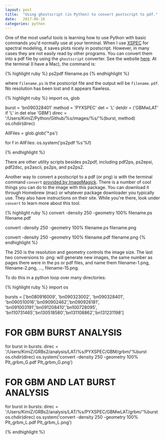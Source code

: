 ```yaml
---
layout: post
title:  "Using ghostscript (in Python) to convert postscript to pdf."
date:   2017-06-16
categories: python
---
```


One of the most useful tools is learning how to use Python with basic commands you'd normally use at your terminal.  When I use [XSPEC](https://heasarc.gsfc.nasa.gov/xanadu/xspec/) for spectral modeling, it saves plots nicely in postscript.  However, in many cases they are not easily read by other programs.  You can convert them into a pdf file by using the `ghostscript` converter.  See the website [here](https://www.ghostscript.com/doc/current/Use.htm#Invoking).
At the terminal (I have a Mac), the command is:

{% highlight ruby %}
ps2pdf filename.ps
{% endhighlight %} 
 
where `filename.ps` is the postscript file and the output will be `filename.pdf`.  No resolution has been lost and it appears flawless.

{% highlight ruby %}
import os, glob

burst       = 'bn090328401'
method      = 'PYXSPEC'
det         = 'L'
detdir      = ('GBMwLAT' if 'L' in det else 'GBM')
direc       = '/Users/KimiZ/Python/Github/%s/images/%s/'%(burst, method)
os.chdir(direc) 

AllFiles = glob.glob('*.ps')

for f in AllFiles:
    os.system('ps2pdf %s'%f)
    
{% endhighlight %}    

There are other utility scripts besides ps2pdf, including pdf2ps, ps2epsi, pdf2dsc, ps2ascii, ps2ps, and ps2ps2. 


Another way to convert a postscript to a pdf (or png) is with the terminal command `convert` [provided by ImageMagick](https://www.imagemagick.org/script/index.php).  There is a number of cool things you can do to the image with this package.  You can download it through Homebrew (mac) or whatever package downloader you typically use. They also have instructions on their site. While you're there, look under `convert` to learn more about this tool.

{% highlight ruby %}
convert -density 250 -geometry 100%  filename.ps filename.pdf 

convert -density 250 -geometry 100%  filename.ps filename.png

convert -density 250 -geometry 100% filename.pdf filename.png
{% endhighlight %}  

The 250 is the resolution and geometry controls the image size.
The last two conversions to .png: will generate new images, the same number as pages there were in the ps or pdf files, and name them filename-1.png, filename-2.png, ..., filename-15.png. 

To do this in a python loop over many directories:

{% highlight ruby %}
import os

bursts = ['bn080916009', 'bn090323002', 'bn090328401',
          'bn090510016','bn090902462','bn090926181',
          'bn091003191','bn091208410','bn100728095',
          'bn110731465','bn130518580','bn131108862','bn131231198']
          
# FOR GBM BURST ANALYSIS
for burst in bursts:
    direc = '/Users/KimiZ/GRBs2/analysis/LAT/%s/PYXSPEC/GBM/grbm/'%burst
    os.chdir(direc)
    os.system('convert -density 250 -geometry 100% Plt_grbm_G.pdf Plt_grbm_G.png')
    
# FOR GBM AND LAT BURST ANALYSIS    
for burst in bursts:
    direc = '/Users/KimiZ/GRBs2/analysis/LAT/%s/PYXSPEC/GBMwLAT/grbm/'%burst
    os.chdir(direc)
    os.system('convert -density 250 -geometry 100% Plt_grbm_L.pdf Plt_grbm_L.png')
    
{% endhighlight %}   

